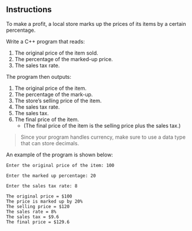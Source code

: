 ## Instructions
To make a profit, a local store marks up the prices of its items by a certain percentage. 

Write a C++ program that reads: 
1. The original price of the item sold.
2. The percentage of the marked-up price.
3. The sales tax rate. 

The program then outputs:
1. The original price of the item.
2. The percentage of the mark-up.
3. The store’s selling price of the item.
4. The sales tax rate.
5. The sales tax.
6. The final price of the item.
    * (The final price of the item is the selling price plus the sales tax.)

> Since your program handles currency, make sure to use a data type that can store decimals. 

An example of the program is shown below:
```text
Enter the original price of the item: 100

Enter the marked up percentage: 20

Enter the sales tax rate: 8

The original price = $100
The price is marked up by 20%
The selling price = $120
The sales rate = 8%
The sales tax = $9.6
The final price = $129.6
```

